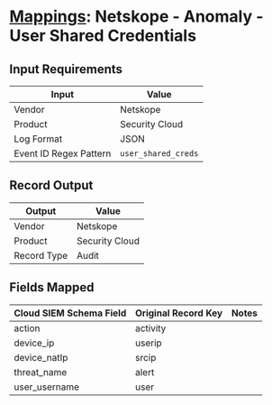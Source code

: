 # [Mappings](README.md): Netskope - Anomaly - User Shared Credentials

## Input Requirements

|Input|Value|
|-----|-----|
|Vendor|Netskope|
|Product|Security Cloud|
|Log Format|JSON|
|Event ID Regex Pattern|`user_shared_creds`|

## Record Output

|Output|Value|
|------|-----|
|Vendor|Netskope|
|Product|Security Cloud|
|Record Type|Audit|

## Fields Mapped

|Cloud SIEM Schema Field|Original Record Key|Notes|
|-----------------------|-------------------|-----|
|action|activity||
|device_ip|userip||
|device_natIp|srcip||
|threat_name|alert||
|user_username|user||


